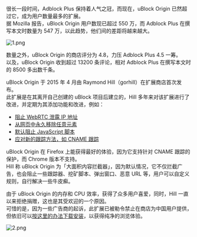很长一段时间，Adblock Plus 保持着人气之冠，而现在，uBlock Origin 已然超过它，成为用户数量最多的扩展。  
据 Mozilla 报告，uBlock Origin 用户数现已超过 550 万，而 Adblock Plus 在撰写本文时数量为 547 万，以此趋势，他们间的差距将越来越大。

![1.png](https://s2.loli.net/2022/04/14/8OUExfprK3JieGA.png)

数量之外，uBlock Origin 的商店评分为 4.8，力压 Adblock Plus 4.5 一筹。  
以及，uBlock Origin 收到超过 13200 条评论，相对 Adblock Plus 在撰写本文时的 8500 多出数千条。

uBlock Origin 于 2015 年 4 月由 Raymond Hill（gorhill）在扩展商店首次发布。  
此扩展是在其离开自己创建的 uBlock 项目后建立的，Hill 多年来对该扩展进行了改进，并定期为其添加功能和改进，例如：

+ [阻止 WebRTC 泄露 IP 地址](https://www.ghacks.net/2015/07/02/you-can-block-webrtc-from-leaking-your-ip-now-in-ublock-origin/)
+ [从网页中永久移除任意元素](https://www.ghacks.net/2017/02/21/ublock-origin-how-to-remove-any-element-from-a-page-permanently/)
+ [默认阻止 JavaScript 脚本](https://www.ghacks.net/2018/09/25/ublock-origin-can-block-javascript-by-default-now/)
+ [应对新的跟踪方法，如 CNAME 跟踪](https://www.ghacks.net/2019/11/20/ublock-origin-for-firefox-addresses-new-first-party-tracking-method/)

uBlock Origin 在 Firefox 上能获得最好的体验，因为它支持针对 CNAME 跟踪的保护，而 Chrome 版本不支持。  
Hill 称 uBlock Origin 为「大面积内容拦截器」，因为默认情况，它不仅拦截广告，也会阻止一些跟踪器、挖矿脚本、弹出窗口、恶意 URL 等，用户可以自定义规则，自行解决一些牛皮癣。

由于 uBlock Origin 的内存和 CPU 效率，获得了众多用户喜爱，同时，Hill 一直以来拒绝捐赠，这也是其受欢迎的一个原因。  
可惜的是，因为一些广告商的起诉，此扩展已被勒令禁止在商店为中国用户提供，但依旧可以[按这里的办法下载安装](https://www.zhihu.com/question/523163432/answer/2413468931)，以获得纯净的浏览体验。

![2.png](https://s2.loli.net/2022/04/14/u4V6MjiTrWt5PeR.png)
